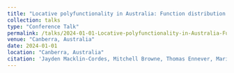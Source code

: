```yaml
---
title: "Locative polyfunctionality in Australia: Function distribution is not predicted by phylogeny or contact"
collection: talks
type: "Conference Talk"
permalink: /talks/2024-01-01-Locative-polyfunctionality-in-Australia-Function-d
venue: "Canberra, Australia"
date: 2024-01-01
location: "Canberra, Australia"
citation: 'Jayden Macklin-Cordes, Mitchell Browne, Thomas Ennever, Maria Copot. (2024). &quot;Locative polyfunctionality in Australia: Function distribution is not predicted by phylogeny or contact&quot;. Canberra, Australia.'
---
```



